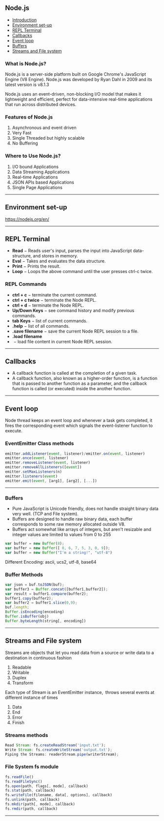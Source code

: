 ## Node.js
+ [Introduction](#what-is-nodejs)
+ [Environment set-up](#environment-set-up)
+ [REPL Terminal](#repl-terminal)
+ [Callbacks](#callbacks)
+ [Event loop](#event-loop)
+ [Buffers](#buffers)
+ [Streams and File system](#streas-and-file-system)

### What is Node.js?

  Node.js is a server-side platform built on Google Chrome's JavaScript Engine (V8 Engine). Node.js was developed by Ryan Dahl in 2009 and its latest version is v8.1.3

  Node.js uses an event-driven, non-blocking I/O model that makes it lightweight and efficient, perfect for data-intensive real-time applications that run across distributed devices.

### Features of Node.js

1. Asynchronous and event driven
2. Very Fast
3. Single Threaded but highly scalable
4. No Buffering

### Where to Use Node.js?

1. I/O bound Applications
2. Data Streaming Applications
3. Real-time Applications
4. JSON APIs based Applications
5. Single Page Applications

***
## Environment set-up
https://nodejs.org/en/

***
## REPL Terminal
+ **Read** − Reads user's input, parses the input into JavaScript data-structure, and stores in memory.
+ **Eval** − Takes and evaluates the data structure.
+ **Print** − Prints the result.
+ **Loop** − Loops the above command until the user presses ctrl-c twice.

### REPL Commands
+ **ctrl + c** − terminate the current command.
+ **ctrl + c twice** − terminate the Node REPL.
+ **ctrl + d** − terminate the Node REPL.
+ **Up/Down Keys** − see command history and modify previous commands.
+ **tab Keys** − list of current commands.
+ **.help** − list of all commands.
+ **.save filename** − save the current Node REPL session to a file.
+ **.load filename**
+  − load file content in current Node REPL session.

***
## Callbacks
+ A callback function is called at the completion of a given task.
+ A callback function, also known as a higher-order function, is a function that is passed to another function as a parameter, and the callback function is called (or executed) inside the another function.

***
## Event loop
Node thread keeps an event loop and whenever a task gets completed, it fires the corresponding event which signals the event-listener function to execute.

### EventEmitter Class methods
```javascript
emitter.addListener(event, listener)/emitter.on(event, listener)
emitter.once(event, listener)
emitter.removeListener(event, listener)
emitter.removeAllListeners([event])
emitter.setMaxListeners(n)
emitter.listeners(event)
emitter.emit(event, [arg1], [arg2], [...])
```

***
### Buffers
+ Pure JavaScript is Unicode friendly, does not handle straight binary data very well. (TCP and File system).
+ Buffers are designed to handle raw binary data, each buffer corresponds to some raw memory allocated outside V8. 
+ Buffers act somewhat like arrays of integers, but aren't resizable and integer values are limited to values from 0 to 255
```javascript
var buffer = new Buffer(8);
var buffer = new Buffer([ 8, 6, 7, 5, 3, 0, 9]);
var buffer = new Buffer("I'm a string!", "utf-8")
```
Different Encoding: ascii, ucs2, utf-8, base64

### Buffer Methods
```javascript
var json = buf.toJSON(buf);
var buffer3 = Buffer.concat([buffer1,buffer2]);
var result = buffer1.compare(buffer2);
buffer1.copy(buffer2);
var buffer2 = buffer1.slice(0,9);
buf.length;
Buffer.isEncoding(encoding)
Buffer.isBuffer(obj)
Buffer.byteLength(string[, encoding])
```
***
## Streams and File system
Streams are objects that let you read data from a source or write data to a destination in continuous fashion
1. Readable
2. Writable
3. Duplex
4. Transform

Each type of Stream is an EventEmitter instance,  throws several events at different instance of times
1. Data
2. End
3. Error
4. Finish

### Streams methods
```javascript
Read Stream: fs.createReadStream('input.txt');
Write Stream: fs.createWriteStream('output.txt');
Piping the Streams: readerStream.pipe(writerStream);
```
### File System fs module
```javascript
fs.readFile()
fs.readFileSync()
fs.open(path, flags[, mode], callback)
fs.stat(path, callback)
fs.writeFile(filename, data[, options], callback)
fs.unlink(path, callback)
fs.mkdir(path[, mode], callback)
fs.rmdir(path, callback)
```
***
